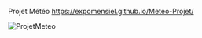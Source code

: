 Projet Météo
https://expomensiel.github.io/Meteo-Projet/







![ProjetMeteo](https://github.com/Expomensiel/Meteo-Projet/assets/153388127/9ef4c4c3-97cb-4ed6-aeb5-37854ef1375d)
